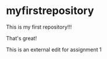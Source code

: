 # myfirstrepository

This is my first repository!!!


That's great!

This is an external edit for assignment 1 
